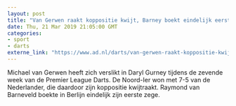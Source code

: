 ```yaml
---
layout: post
title: "Van Gerwen raakt koppositie kwijt, Barney boekt eindelijk eerste zege"
date: Thu, 21 Mar 2019 21:05:00 GMT
categories: 
- sport 
- darts 
externe_link: "https://www.ad.nl/darts/van-gerwen-raakt-koppositie-kwijt-barney-boekt-eindelijk-eerste-zege~a4978e71/"
---
```


Michael van Gerwen heeft zich verslikt in Daryl Gurney tijdens de zevende week van de Premier League Darts. De Noord-Ier won met 7-5 van de Nederlander, die daardoor zijn koppositie kwijtraakt. Raymond van Barneveld boekte in Berlijn eindelijk zijn eerste zege.
